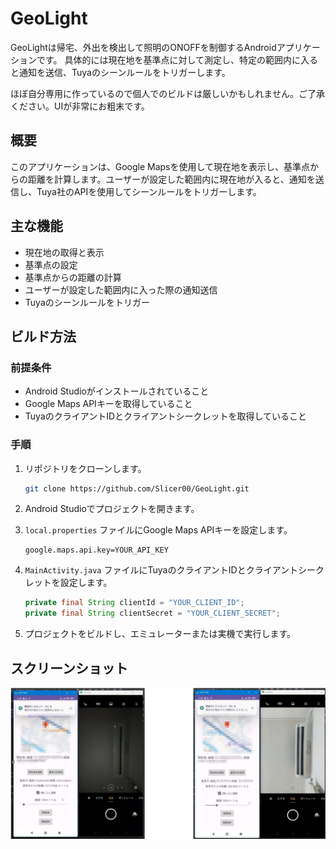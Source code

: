 # GeoLight

GeoLightは帰宅、外出を検出して照明のONOFFを制御するAndroidアプリケーションです。
具体的には現在地を基準点に対して測定し、特定の範囲内に入ると通知を送信、Tuyaのシーンルールをトリガーします。

ほぼ自分専用に作っているので個人でのビルドは厳しいかもしれません。ご了承ください。UIが非常にお粗末です。

## 概要

このアプリケーションは、Google Mapsを使用して現在地を表示し、基準点からの距離を計算します。ユーザーが設定した範囲内に現在地が入ると、通知を送信し、Tuya社のAPIを使用してシーンルールをトリガーします。

## 主な機能

- 現在地の取得と表示
- 基準点の設定
- 基準点からの距離の計算
- ユーザーが設定した範囲内に入った際の通知送信
- Tuyaのシーンルールをトリガー

## ビルド方法

### 前提条件

- Android Studioがインストールされていること
- Google Maps APIキーを取得していること
- TuyaのクライアントIDとクライアントシークレットを取得していること

### 手順

1. リポジトリをクローンします。  

   ```sh
   git clone https://github.com/Slicer00/GeoLight.git
   ```

2. Android Studioでプロジェクトを開きます。  

3. `local.properties` ファイルにGoogle Maps APIキーを設定します。  

   ```properties
   google.maps.api.key=YOUR_API_KEY
   ```

4. `MainActivity.java` ファイルにTuyaのクライアントIDとクライアントシークレットを設定します。  

   ```java
   private final String clientId = "YOUR_CLIENT_ID";
   private final String clientSecret = "YOUR_CLIENT_SECRET";
   ```

5. プロジェクトをビルドし、エミュレーターまたは実機で実行します。  


## スクリーンショット

![My Image](screenshot.png)